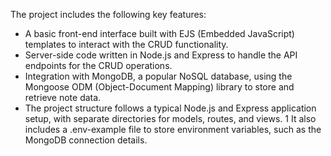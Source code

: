 The project includes the following key features:

- A basic front-end interface built with EJS (Embedded JavaScript) templates to interact with the CRUD functionality. 
- Server-side code written in Node.js and Express to handle the API endpoints for the CRUD operations. 
- Integration with MongoDB, a popular NoSQL database, using the Mongoose ODM (Object-Document Mapping) library to store and retrieve note data. 
- The project structure follows a typical Node.js and Express application setup, with separate directories for models, routes, and views. 1 It also includes a .env-example file to store environment variables, such as the MongoDB connection details. 
